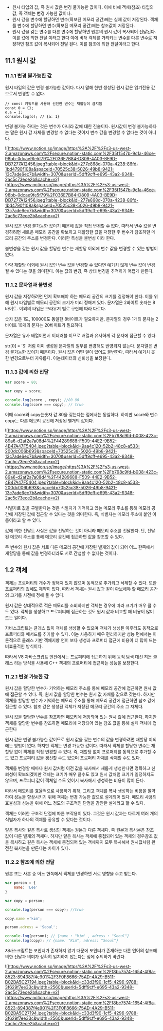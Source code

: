 - 원시 타입의 값, 즉 원시 값은 변경 물가능한 값이다. 이에 비해 객체(참조) 타입의 값, 즉 객체는 변경 가능한 값이다.
- 원시 값을 변수에 할당하면 변수(확보된 메모리 공간)에는 실제 값이 저장된다.  객체를 변수에 할당하면 변수(확보된 메모리 공간)에는 참조값이 저장된다.
- 원시 값을 갖는 변수를 다른 변수에 할당하면 원본의 원시 값이 복사되어 전달된다. 이를 값에 의한 전달 이라고 한다 이에 비해 객체를 가리키는 변수를 다른 변수로 저장하면 참조 값이 복사되어 전달 된다. 이를 참조에 의한 전달이라고 한다.

## 11.1 원시 값

### 11.1.1 변경 불가능한 값

원시 타입의 값은 변경 불가능한 값이다. 다시 말해 한번 생성된 원시 값은 읽기전용 값으로서 변경할 수 없다. 

```
// const 키워드를 사용해 선언한 변수는 재할당이 금지됨
const 0 = {};
o.a = 1;
console.log(o); // {a: 1} 
```

변경 불가능 하다는 것은 변수가 아니라 값에 대한 진술이다. 원시값이 변경 불가능하다는 말은 원시 값 자체를 변경할 수 없다는 것이지 변수 값을 변경할 수 없다는 것이 아니다. 

![https://www.notion.so/image/https%3A%2F%2Fs3-us-west-2.amazonaws.com%2Fsecure.notion-static.com%2F35f1547b-9c1a-46ce-98bb-0dcae9fe5f79%2F036E7B84-D809-4A03-BE9D-DB7277A12456.jpeg?table=block&id=277e868d-070a-4238-86fd-1bd4790f108a&spaceId=70525c38-5026-49b8-9421-13c7ade6ec7b&width=3070&userId=5dff9cff-e695-43a2-9348-2ac5c73ece2b&cache=v2](https://www.notion.so/image/https%3A%2F%2Fs3-us-west-2.amazonaws.com%2Fsecure.notion-static.com%2F35f1547b-9c1a-46ce-98bb-0dcae9fe5f79%2F036E7B84-D809-4A03-BE9D-DB7277A12456.jpeg?table=block&id=277e868d-070a-4238-86fd-1bd4790f108a&spaceId=70525c38-5026-49b8-9421-13c7ade6ec7b&width=3070&userId=5dff9cff-e695-43a2-9348-2ac5c73ece2b&cache=v2)



원시 값은 변경 불가능한 값이기 떄문에 값을 직접 변경할 수 없다. 따라서 변수 값을 변경하려면 새로운 메모리 공간을 확보하고 재할당한 값을 저장한 후 변수가 참조하던 메모리 공간의 주소를 변경한다. 이러한 특성을 불변성 이라 한다.

불변성을 갖는 원시 값을 할당한 변수는 재할당 이외에 변수 값을 변경할 수 있는 방법이 없다. 

만약 재할당 이외에 원시 값인 변수 값을 변경할 수 있다면 예기치 않게 변수 값이 변경될 수 있다는 것을 의미한다. 이는 값의 변경, 즉 상태 변경을 추적하기 어렵게 만든다.

### 11.1.2 문자열과 불변성

원시 값을 저장하려면 먼저 확보해야 하는 메모리 공간의 크기를 결정해야 한다. 이를 위해 원시 타입별로 메모리 공간의 크기가 미리 정해져 있다. 문자열은 2바이트 숫자는 8바이트. 이외의 타입은 브라우져 별로 구현에 따라 다르다. 

숫자 값은 1도, 100000도 동일한 8바이트가 필요하지만, 문자열의 경우 1개의 문자는 2바이트 10개의 문자는 20바이트가 필요하다. 

문자열은 유사 배열이면서 이터러블 이므로 배열과 유사하게 각 문자에 접근할 수 있다. 

str[0] = 'S' 처럼 이미 생성된 문자열의 일부를 변경해도 반영되지 않는다. 문자열은 변경 불가능한 값이기 때문이다. 원시 값은 어떤 일이 있어도 불변한다. 따라서 예기치 못한 변경으로부터 자유롭다. 이는데이터의 신뢰성을 보장한다.

### 11.1.3 값에 의한 전달

```jsx
var score = 80;

var copy = score;

console.log(score , copy); //80 80
console.log(score === copy); // true
```

이때 socre와 copy는숫자 값 80을 갖는다는 점에서는 동일하다. 하지만 socre와 변수 copy는 다른 메모리 공간에 저장된 별개의 값이다. 

![https://www.notion.so/image/https%3A%2F%2Fs3-us-west-2.amazonaws.com%2Fsecure.notion-static.com%2Fb798c9fd-b008-423c-89a6-d2af2a7a08d4%2F44289688-F509-44E2-9B52-4B47A47F5404.jpeg?table=block&id=9aa4c120-52b2-48c8-a533-200dc006b693&spaceId=70525c38-5026-49b8-9421-13c7ade6ec7b&width=3070&userId=5dff9cff-e695-43a2-9348-2ac5c73ece2b&cache=v2](https://www.notion.so/image/https%3A%2F%2Fs3-us-west-2.amazonaws.com%2Fsecure.notion-static.com%2Fb798c9fd-b008-423c-89a6-d2af2a7a08d4%2F44289688-F509-44E2-9B52-4B47A47F5404.jpeg?table=block&id=9aa4c120-52b2-48c8-a533-200dc006b693&spaceId=70525c38-5026-49b8-9421-13c7ade6ec7b&width=3070&userId=5dff9cff-e695-43a2-9348-2ac5c73ece2b&cache=v2)

식별자로 값을 구별한다는 것은 식별자가 기억하고 있는 메모리 주소를 통해 메모리 공간에 저장된 값에 접근할 수 있다는 것을 의미한다. 즉, 식별자는 메모리 주소에 붙인 이름이라고 할 수 있다.

값에 의한 전달도 사실은 값을 전달하는 것이 아니라 메모리 주소를 전달한다. 단, 전달된 메모리 주소를 통해 메모리 공간에 접근하면 값을 참조할 수 있다. 

두 변수의 원시 값은 서로 다른 메모리 공간에 저장된 별개의 값이 되어 어느 한쪽에서 재할당을 통해 값을 변경하더라도 서로 간섭할 수 없다는 것이다. 

## 1.2 객체

객체는 프로퍼티의 개수가 정해져 있지 않으며 동적으로 추가되고 삭제할 수 있다. 또한 프로퍼티의 값에도 제약이 없다. 따라서 객체는 원시 값과 같이 확보해야 할 메모리 공간의 크기를 사전에 정해 둘 수 없다. 

원시 값은 상대적으로 적은 메모리를 소비하지만 객체는 경우에 따라 크기가 매우 클 수도 있다. 객체를 생성하고 프로퍼티에 접근하는 것도 원시 값과 비교할 때 비용이 많이 드는 일이다. 

자바스크립트는 클래스 없이 객체를 생성할 수 있으며 객체가 생성된 이후라도 동적으로 프로퍼티와 메서드를 추가할 수 있다. 이는 사용하기 매우 편리하지만 성능 면에서는 이론적으로 클래스 기반 객체지향 언어 보다 생성과 프로퍼티 접근에 비용이 더 많이 드는 비효율적인 방식이다. 

따라서 V8 자바스크립트 엔진에서는 프로퍼티에 접근하기 위해 동적 탐색 대신 히든 클래스 라는 방식을 사용해  C++ 객체의 프로퍼티에 접근하는 성능을 보장한다.

### 11.2.1 변경 가능한 값

원시 값을 할당한 변수가 기억하는 메모리 주소를 통해 메모리 공간에 접근하면 원시 값에 접근할 수 있다. 즉, 원시 값을 할당한 변수는 원시 값 자체를 값으로 갖는다. 하지만 객체를 할당할 변수가 기억하는 메모리 주소를 통해 메모리 공간에 접근하면 참조 값에 접근할 수 있다. 참조 값은 생성된 객체가 저장된 메모리 공간의 주소 그 자체다. 

원시 값을 할당한 변수를 참조하면 메모리에 저장되어 있는 원시 값에 접근한다. 하지만 객체를 할당한 변수를 참조하면 메모리에 저장되어 있는 참조 값을 통해 실제 객체에 접근한다 

원시 값은 변경 불가능한 값이므로 원시 값을 갖는 변수의 값을 변경하려면 재할당 이외에는 방법이 없다. 하지만 객체는 변경 가능한 값이다. 따라서 객체를 할당한 변수는 재할당 없이 객체를 직접 변경할 수  있다. 즉, 재할당 없이 프로퍼티를 동적으로 추가할 수 도 있고 프로퍼티 값을 갱신할 수도 있으며 프로퍼티 자체를  삭제할 수도 있다. 

객체를 변경할 때마다 원시 값처럼 이전 값을 복사해서 새롭게 생성한다면 명확하고 신뢰성이 확보되겠지만 객체는 크기가 매우 클수도 있고 원시 값처럼 크기가 일정하지도 않으며, 프로퍼티 값이 객체일 수도 있어서 복사해서 생성하는 비용이 많이 든다. 

따라서 메모리를 효율적으로 사용하기 위해, 그리고 객체를 복사 생성하는 비용을 절약하여 성능을 향상시키기 위해 객체는 변경 가능한 값으로 설계되어 있다. 메모리 사용의 효율성과 성능을 위해 어느 정도의 구조적인 단점을 감안한 설계라고 할 수 있다. 

객체는 이러한 구조적 단점에 따른 부작용이 있다. 그것은 원시 값과는 다르게 여러 개의 식별자가 하나의 객체를 공유할 수 있다는 것이다. 

얕은 복사와 깊은 복사로 생성딘 객체는 원본과 다른 객체다. 즉 원본과 복사본은 참조 값이 다른 별개의 객체다. 하지만 얕은 복사는 객체에 중첩되어 있는 객체의 경우참조 값을 복사하고 깊은 복사는 객체에 중첩되어 있는 객체까지 모두 복사해서 원시값처럼 완전한 복사본을 만든다는 차이가 있다. 

### 11.2.2 참조에 의한 전달

원본 또는 사본 중 어느 한쪽에서 객체를 변경하면 서로 영향을 주고 받는다. 

```jsx
var person = {
	name: 'Lee' 
}

var copy = person;

console.log(person === copy); //true

copy.name ='kim';

person.adress = 'Seoul'; 

console.log(person); // {name : "kim" , adress : "Seoul"}
console.log(copy); // {name: "Kim", adress: "Seoul"} 

```

자바스크립트는 포인터가 존재하지 않기 때문에 포인터가 존재하는 다른 언어의 참조에 의한 전달과 의미가 정확히 일치하지 않는다는 점에 주의하기 바란다. 

![https://www.notion.so/image/https%3A%2F%2Fs3-us-west-2.amazonaws.com%2Fsecure.notion-static.com%2Ff8bc7574-1654-4f8a-8523-894387f4e901%2F3F0F8666-75AD-4A29-B511-B02BA5C27194.jpeg?table=block&id=c33d3f90-1cf5-4296-9788-3f629f7ee33c&width=2560&userId=5dff9cff-e695-43a2-9348-2ac5c73ece2b&cache=v2](https://www.notion.so/image/https%3A%2F%2Fs3-us-west-2.amazonaws.com%2Fsecure.notion-static.com%2Ff8bc7574-1654-4f8a-8523-894387f4e901%2F3F0F8666-75AD-4A29-B511-B02BA5C27194.jpeg?table=block&id=c33d3f90-1cf5-4296-9788-3f629f7ee33c&width=2560&userId=5dff9cff-e695-43a2-9348-2ac5c73ece2b&cache=v2)
